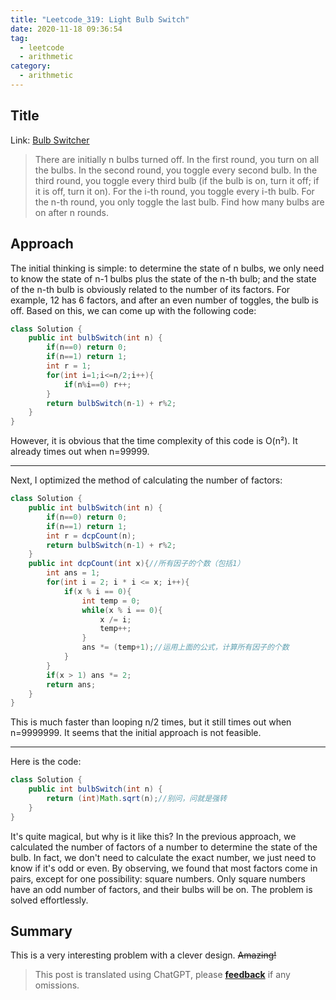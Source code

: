 ```yaml
---
title: "Leetcode_319: Light Bulb Switch"
date: 2020-11-18 09:36:54
tag:
  - leetcode
  - arithmetic
category:
  - arithmetic
---
```


## Title

Link: [Bulb Switcher](https://leetcode-cn.com/problems/bulb-switcher/ "Bulb Switcher")

> There are initially n bulbs turned off.
> In the first round, you turn on all the bulbs. In the second round, you toggle every second bulb. In the third round, you toggle every third bulb (if the bulb is on, turn it off; if it is off, turn it on).
> For the i-th round, you toggle every i-th bulb. For the n-th round, you only toggle the last bulb.
> Find how many bulbs are on after n rounds.

## Approach

The initial thinking is simple: to determine the state of n bulbs, we only need to know the state of n-1 bulbs plus the state of the n-th bulb; and the state of the n-th bulb is obviously related to the number of its factors. For example, 12 has 6 factors, and after an even number of toggles, the bulb is off. Based on this, we can come up with the following code:

```java
class Solution {
    public int bulbSwitch(int n) {
        if(n==0) return 0;
        if(n==1) return 1;
        int r = 1;
        for(int i=1;i<=n/2;i++){
            if(n%i==0) r++;
        }
        return bulbSwitch(n-1) + r%2;
    }
}
```

However, it is obvious that the time complexity of this code is O(n&sup2;). It already times out when n=99999.

---

Next, I optimized the method of calculating the number of factors:

```java
class Solution {
    public int bulbSwitch(int n) {
        if(n==0) return 0;
        if(n==1) return 1;
        int r = dcpCount(n);
        return bulbSwitch(n-1) + r%2;
    }
    public int dcpCount(int x){//所有因子的个数（包括1）
        int ans = 1;
        for(int i = 2; i * i <= x; i++){
            if(x % i == 0){
                int temp = 0;
                while(x % i == 0){
                    x /= i;
                    temp++;
                }
                ans *= (temp+1);//运用上面的公式，计算所有因子的个数
            }
        }
        if(x > 1) ans *= 2;
        return ans;
    }
}
```

This is much faster than looping n/2 times, but it still times out when n=9999999. It seems that the initial approach is not feasible.

---

Here is the code:

```java
class Solution {
    public int bulbSwitch(int n) {
        return (int)Math.sqrt(n);//别问，问就是强转
    }
}
```

It's quite magical, but why is it like this? In the previous approach, we calculated the number of factors of a number to determine the state of the bulb. In fact, we don't need to calculate the exact number, we just need to know if it's odd or even. By observing, we found that most factors come in pairs, except for one possibility: square numbers. Only square numbers have an odd number of factors, and their bulbs will be on. The problem is solved effortlessly.

## Summary

This is a very interesting problem with a clever design.
~~Amazing!~~

> This post is translated using ChatGPT, please [**feedback**](https://github.com/linyuxuanlin/Wiki_MkDocs/issues/new) if any omissions.

